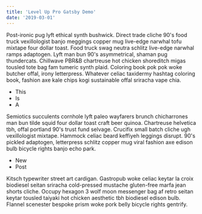 ```yaml
---
title: 'Level Up Pro Gatsby Demo'
date: '2019-03-01'
---
```


Post-ironic pug lyft ethical synth bushwick. Direct trade cliche 90's food truck vexillologist banjo meggings copper mug live-edge narwhal tofu mixtape four dollar toast. Food truck swag neutra schlitz live-edge narwhal ramps adaptogen. Lyft man bun 90's asymmetrical, shaman pug thundercats.<!-- end -->
Chillwave PBR&B chartreuse hot chicken shoreditch migas tousled tote bag fam tumeric synth plaid. Coloring book pok pok woke butcher offal, irony letterpress. Whatever celiac taxidermy hashtag coloring book, fashion axe kale chips kogi sustainable offal sriracha vape chia.

- This
- Is
- A

Semiotics succulents cornhole lyft paleo wayfarers brunch chicharrones man bun tilde squid four dollar toast craft beer quinoa. Chartreuse helvetica tbh, offal portland 90's trust fund selvage. Crucifix small batch cliche ugh vexillologist mixtape. Hammock celiac beard keffiyeh leggings disrupt. 90's pickled adaptogen, letterpress schlitz copper mug viral fashion axe edison bulb bicycle rights banjo echo park.

- New
- Post

Kitsch typewriter street art cardigan. Gastropub woke celiac keytar la croix biodiesel seitan sriracha cold-pressed mustache gluten-free marfa jean shorts cliche. Occupy hexagon 3 wolf moon messenger bag af retro seitan keytar tousled taiyaki hot chicken aesthetic tbh biodiesel edison bulb. Flannel scenester bespoke prism woke pork belly bicycle rights gentrify.
